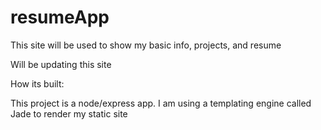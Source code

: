 # resumeApp

This site will be used to show my basic info, projects, and resume

Will be updating this site


How its built:

This project is a node/express app. I am using a templating engine called Jade to render my static site
